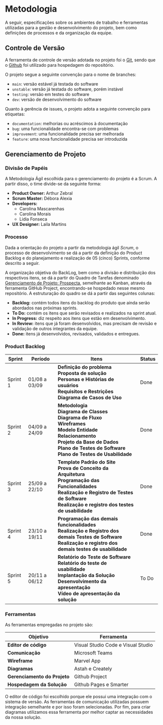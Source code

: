 
# Metodologia

A seguir, especificações sobre os ambientes de trabalho e ferramentas utilizadas para a gestão e desenvolvimento do projeto, bem como definições de processos e da organização da equipe. 

## Controle de Versão

A ferramenta de controle de versão adotada no projeto foi o
[Git](https://git-scm.com/), sendo que o [Github](https://github.com)
foi utilizado para hospedagem do repositório.

O projeto segue a seguinte convenção para o nome de branches:

- `main`: versão estável já testada do software
- `unstable`: versão já testada do software, porém instável
- `testing`: versão em testes do software
- `dev`: versão de desenvolvimento do software

Quanto à gerência de issues, o projeto adota a seguinte convenção para
etiquetas:

- `documentation`: melhorias ou acréscimos à documentação
- `bug`: uma funcionalidade encontra-se com problemas
- `improvement`: uma funcionalidade precisa ser melhorada
- `feature`: uma nova funcionalidade precisa ser introduzida

## Gerenciamento de Projeto

### Divisão de Papéis

A Metodologia Ágil escolhida para o gerenciamento do projeto é a Scrum. A partir disso, o time divide-se da seguinte forma:

- **Product Owner:** Arthur Zebral
- **Scrum Master:** Débora Alexia
- **Developers:**
  - Carolina Mascarenhas
  - Carolina Morais
  - Lidia Fonseca
- **UX Designer:** Laila Martins

### Processo

Dada a orientação do projeto a partir da metodologia ágil <em>Scrum</em>, o processo de desenvolvimento se dá a partir da definição do Product Backlog e do planejamento e realização de 05 (cinco) Sprints, conforme descrito a seguir. 

A organização objetiva do BackLog, bem como a divisão e distribuição dos respectivos itens, se dá a partir do Quadro de Tarefas denominado [Gerenciamento de Projeto: Prospecta](https://github.com/orgs/ICEI-PUC-Minas-PMV-ADS/projects/493/views/1), semelhante ao Kanban, através da ferramenta GitHub Project, encontrando-se hospedado nesse mesmo repositório. A estruturação do quadro se dá a partir das seguintes colunas:

- **Backlog:** contém todos itens do backlog do produto que ainda serão abordados nas próximas sprints.
- **To Do:** contém os itens que serão revisados e realizados na sprint atual. 
- **In Progress:** diz respeito aos itens que estão em desenvolvimento.
- **In Review:** itens que já foram desenvolvidos, mas precisam de revisão e validação de outros integrantes da equipe.
- **Done:** itens já desenvolvidos, revisados, validados e entregues.

### Product Backlog


| Sprint | Período  | Itens | Status |
|--------|-------------|---------------------------------------------|-----------|
|Sprint 1|01/08 a 03/09| **Definição do problema**<br> **Proposta de solução**<br> **Personas e Histórias de usuários**<br> **Requisitos e Restrições**<br> **Diagrama de Casos de Uso**| Done |
|Sprint 2|04/09 a 24/09| **Metodologia**<br> **Diagrama de Classes**<br> **Diagrama de Fluxo**<br> **Wireframes**<br> **Modelo Entidade Relacionamento**<br> **Projeto da Base de Dados**<br> **Plano de Testes de Software**<br> **Plano de Testes de Usabilidade**| Done |
|Sprint 3|25/09 a 22/10| **Template Padrão do Site**<br> **Prova de Conceito da Arquitetura**<br> **Programação das Funcionalidades**<br> **Realização e Registro de Testes de Software**<br> **Realização e registro dos testes de usabilidade** |Done|
|Sprint 4|23/10 a 19/11| **Programação das demais funcionalidades**<br> **Realização e Registro dos demais Testes de Software**<br> **Realização e registro dos demais testes de usabilidade** | Done |
|Sprint 5|20/11 a 06/12| **Relatório do Teste de Software**<br> **Relatório do teste de usabilidade**<br> **Implantação da Solução**<br> **Desenvolvimento da apresentação**<br> **Vídeo de apresentação da solução** | To Do |
 
### Ferramentas

As ferramentas empregadas no projeto são:

|Objetivo            | Ferramenta       |
|--------------------|------------------|
|**Editor de código**|Visual Studio Code e Visual Studio|
|**Comunicação**|Microsoft Teams|
|**Wireframe**|Marvel App |
|**Diagramas**|Astah e Creately|
|**Gerenciamento do Projeto**|Github Project|
|**Hospedagem da Solução**|Github Pages e Smarter |



O editor de código foi escolhido porque ele possui uma integração com o
sistema de versão. As ferramentas de comunicação utilizadas possuem
integração semelhante e por isso foram selecionadas. Por fim, para criar
diagramas utilizamos essa ferramenta por melhor captar as
necessidades da nossa solução.
